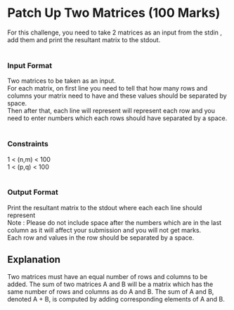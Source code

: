 
# Patch Up Two Matrices (100 Marks) <br/>
For this challenge, you need to take 2 matrices as an input from the stdin , add them and print the resultant matrix to the stdout.<br/>
<br/>
### Input Format<br/>
Two matrices to be taken as an input. <br/>
For each matrix, on first line you need to tell that how many rows and columns your matrix need to have and these values should be separated by space. <br/>
Then after that, each line will represent will represent each row and you need to enter numbers which each rows should have separated by a space. <br/>
<br/>
### Constraints<br/>
1 <  (n,m) < 100<br/>
1 <  (p,q) < 100<br/>
<br/>
### Output Format<br/>
Print the resultant matrix to the stdout where each each line should represent <br/>
Note : Please do not include space after the numbers which are in the last column as it will affect your submission and you will not get marks. <br/>
Each row and values in the row should be separated by a space. <br/>


## Explanation<br/>

Two matrices must have an equal number of rows and columns to be added. The sum of two matrices A and B will be a matrix which has the same number of rows and columns as do A and B. The sum of A and B, denoted A + B, is computed by adding corresponding elements of A and B. <br/>
